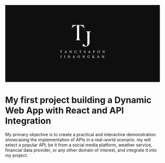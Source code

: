 ![LOGO](./src/assets/png.png)

# My first project building a Dynamic Web App with React and API Integration

My primary objective is to create a practical and interactive demonstration showcasing the implementation of APIs in a real-world scenario. my will select a popular API, be it from a social media platform, weather service, financial data provider, or any other domain of interest, and integrate it into my project.
